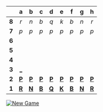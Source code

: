 |     |  a  |  b  |  c  |  d  |  e  |  f  |  g  |  h  |
|:---:|:---:|:---:|:---:|:---:|:---:|:---:|:---:|:---:|
|  **8**  |  _r_  |  _n_  |  _b_  |  _q_  |  _k_  |  _b_  |  _n_  |  _r_  |
|  **7**  |  _p_  |  _p_  |  _p_  |  _p_  |  _p_  |  _p_  |  _p_  |  _p_  |
|  **6**  |     |     |     |     |     |     |     |     |
|  **5**  |     |     |     |     |     |     |     |     |
|  **4**  |     |     |     |     |     |     |     |     |
|  **3**  |  [_](https://readme-chess.azurewebsites.net/play?move=a2a3)  |     |     |     |     |     |     |     |
|  **2**  |  [**P**](https://readme-chess.azurewebsites.net/select?square=a2)  |  [**P**](https://readme-chess.azurewebsites.net/select?square=b2)  |  [**P**](https://readme-chess.azurewebsites.net/select?square=c2)  |  [**P**](https://readme-chess.azurewebsites.net/select?square=d2)  |  [**P**](https://readme-chess.azurewebsites.net/select?square=e2)  |  [**P**](https://readme-chess.azurewebsites.net/select?square=f2)  |  [**P**](https://readme-chess.azurewebsites.net/select?square=g2)  |  [**P**](https://readme-chess.azurewebsites.net/select?square=h2)  |
|  **1**  |  [**R**](https://github.com/grim-kalman)  |  [**N**](https://readme-chess.azurewebsites.net/select?square=b1)  |  [**B**](https://github.com/grim-kalman)  |  [**Q**](https://github.com/grim-kalman)  |  [**K**](https://github.com/grim-kalman)  |  [**B**](https://github.com/grim-kalman)  |  [**N**](https://readme-chess.azurewebsites.net/select?square=g1)  |  [**R**](https://github.com/grim-kalman)  |

[![New Game](https://img.shields.io/badge/new_game-4CAF50)](https://readme-chess.azurewebsites.net/new)